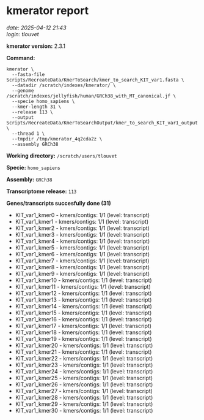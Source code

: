 # kmerator report
*date: 2025-04-12 21:43*  
*login: tlouvet*

**kmerator version:** 2.3.1

**Command:**

```
kmerator \
  --fasta-file Scripts/RecreateData/KmerToSearch/kmer_to_search_KIT_var1.fasta \
  --datadir /scratch/indexes/kmerator/ \
  --genome /scratch/indexes/jellyfish/human/GRCh38_with_MT_canonical.jf \
  --specie homo_sapiens \
  --kmer-length 31 \
  --release 113 \
  --output Scripts/RecreateData/KmerToSearchOutput/kmer_to_search_KIT_var1_output \
  --thread 1 \
  --tmpdir /tmp/kmerator_4q2cda2z \
  --assembly GRCh38
```

**Working directory:** `/scratch/users/tlouvet`

**Specie:** `homo_sapiens`

**Assembly:** `GRCh38`

**Transcriptome release:** `113`

**Genes/transcripts succesfully done (31)**

- KIT_var1_kmer0 - kmers/contigs: 1/1 (level: transcript)
- KIT_var1_kmer1 - kmers/contigs: 1/1 (level: transcript)
- KIT_var1_kmer2 - kmers/contigs: 1/1 (level: transcript)
- KIT_var1_kmer3 - kmers/contigs: 1/1 (level: transcript)
- KIT_var1_kmer4 - kmers/contigs: 1/1 (level: transcript)
- KIT_var1_kmer5 - kmers/contigs: 1/1 (level: transcript)
- KIT_var1_kmer6 - kmers/contigs: 1/1 (level: transcript)
- KIT_var1_kmer7 - kmers/contigs: 1/1 (level: transcript)
- KIT_var1_kmer8 - kmers/contigs: 1/1 (level: transcript)
- KIT_var1_kmer9 - kmers/contigs: 1/1 (level: transcript)
- KIT_var1_kmer10 - kmers/contigs: 1/1 (level: transcript)
- KIT_var1_kmer11 - kmers/contigs: 1/1 (level: transcript)
- KIT_var1_kmer12 - kmers/contigs: 1/1 (level: transcript)
- KIT_var1_kmer13 - kmers/contigs: 1/1 (level: transcript)
- KIT_var1_kmer14 - kmers/contigs: 1/1 (level: transcript)
- KIT_var1_kmer15 - kmers/contigs: 1/1 (level: transcript)
- KIT_var1_kmer16 - kmers/contigs: 1/1 (level: transcript)
- KIT_var1_kmer17 - kmers/contigs: 1/1 (level: transcript)
- KIT_var1_kmer18 - kmers/contigs: 1/1 (level: transcript)
- KIT_var1_kmer19 - kmers/contigs: 1/1 (level: transcript)
- KIT_var1_kmer20 - kmers/contigs: 1/1 (level: transcript)
- KIT_var1_kmer21 - kmers/contigs: 1/1 (level: transcript)
- KIT_var1_kmer22 - kmers/contigs: 1/1 (level: transcript)
- KIT_var1_kmer23 - kmers/contigs: 1/1 (level: transcript)
- KIT_var1_kmer24 - kmers/contigs: 1/1 (level: transcript)
- KIT_var1_kmer25 - kmers/contigs: 1/1 (level: transcript)
- KIT_var1_kmer26 - kmers/contigs: 1/1 (level: transcript)
- KIT_var1_kmer27 - kmers/contigs: 1/1 (level: transcript)
- KIT_var1_kmer28 - kmers/contigs: 1/1 (level: transcript)
- KIT_var1_kmer29 - kmers/contigs: 1/1 (level: transcript)
- KIT_var1_kmer30 - kmers/contigs: 1/1 (level: transcript)
